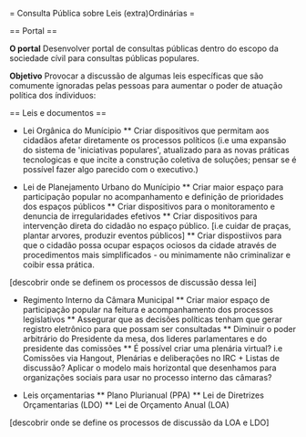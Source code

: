 = Consulta Pública sobre Leis (extra)Ordinárias =

== Portal ==

**O portal**
Desenvolver portal de consultas públicas dentro do escopo da sociedade cívil para consultas públicas populares.

**Objetivo**
Provocar a discussão de algumas leis específicas que são comumente ignoradas pelas pessoas para aumentar o poder de atuação política dos índividuos:

== Leis e documentos ==

* Lei Orgânica do Munícipio
** Criar dispositivos que permitam aos cidadãos afetar diretamente os processos políticos (i.e uma expansão do sistema de 'iniciativas populares', atualizado para as novas práticas tecnologicas e que incite a construção coletiva de soluções; pensar se é possível fazer algo parecido com o executivo.)

* Lei de Planejamento Urbano do Munícipio
** Criar maior espaço para participação popular no acompanhamento e definição de prioridades dos espaços públicos
** Criar dispositivos para o monitoramento e denuncia de irregularidades efetivos
** Criar dispositivos para intervenção direta do cidadão no espaço público. [i.e cuidar de praças, plantar arvores, produzir eventos públicos]
** Criar dispostiivos para que o cidadão possa ocupar espaços ociosos da cidade através de procedimentos mais simplificados - ou minimamente não criminalizar e coibir essa prática.

[descobrir onde se definem os processos de discussão dessa lei]

* Regimento Interno da Câmara Municipal
** Criar maior espaço de participação popular na feitura e acompanhamento dos processos legislativos
** Assegurar que as decisões políticas tenham que gerar registro eletrônico para que possam ser consultadas
** Diminuir o poder arbitrário do Presidente da mesa, dos lideres parlamentares e do presidente das comissões
** É possível criar uma plenária virtual? i.e Comissões via Hangout, Plenárias e deliberações no IRC + Listas de discussão? Aplicar o modelo mais horizontal que desenhamos para organizações sociais para usar no processo interno das câmaras?

* Leis orçamentarias
** Plano Plurianual (PPA)
** Lei de Diretrizes Orçamentarias (LDO)
** Lei de Orçamento Anual (LOA)

[descobrir onde se define os processos de discussão da LOA e LDO]